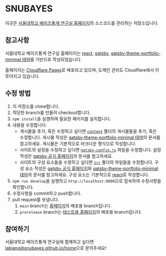 # SNUBAYES

이곳은 [서울대학교 베이즈통계 연구실 홈페이지](https://snubayes.github.io/home)의 소스코드를 관리하는 저장소입니다.

## 참고사항

서울대학교 베이즈통계 연구실 홈페이지는 [react](https://reactjs.org/), [gatsby](https://www.gatsbyjs.com/), [gatsby-theme-portfolio-minimal 테마](https://www.gatsbyjs.com/plugins/gatsby-theme-portfolio-minimal/)를 기반으로 작성되었습니다.

홈페이지는 [Cloudflare Pages](https://pages.cloudflare.com)로 배포되고 있으며, 도메인 관리도 Cloudflare에서 이루어지고 있습니다.

## 수정 방법

1. 이 저장소를 clone합니다.
2. 적당한 branch를 만들어 checkout합니다.
3. `npm install`을 실행하여 필요한 패키지를 설치합니다.
4. 내용을 수정합니다.
    * 게시물을 추가, 혹은 수정하고 싶다면 [`content`](https://github.com/snubayes/home/blob/main/content) 폴더의 게시물들을 추가, 혹은 수정합니다. 게시물 작성은 [gatsby-theme-portfolio-minimal 테마](https://www.gatsbyjs.com/plugins/gatsby-theme-portfolio-minimal/)의 문서를 참고하세요. 게시물은 기본적으로 마크다운 형식으로 작성합니다.
    * 사이트의 설정을 수정하고 싶다면 [`gatsby-config.js`](https://github.com/snubayes/home/blob/main/gatsby-config.js) 파일을 수정합니다. 설정 작성은 [gatsby 공식 홈페이지](https://www.gatsbyjs.com/docs/)의 문서를 참고하세요.
    * 사이트의 구성 요소들을 수정하고 싶다면 [`src`](https://github.com/snubayes/home/blob/main/src) 폴더의 파일들을 수정합니다. 구성 요소 작성은 [gatsby 공식 홈페이지](https://www.gatsbyjs.com/docs/)와 [gatsby-theme-portfolio-minimal 테마](https://www.gatsbyjs.com/plugins/gatsby-theme-portfolio-minimal/)의 문서를 참고하세요. 구성 요소는 기본적으로 [react](https://reactjs.org/)로 작성합니다.
5. `npm run develop`을 실행하고 `http://localhost:8000`으로 접속하여 수정사항을 확인합니다.
6. 수정사항을 commit하고 push합니다.
7. pull request를 보냅니다.
   1. `main` branch는 [홈페이지](https://snubayes.github.io/home)의 배포용 branch입니다.
   2. `prerelease` branch는 [테스트용 홈페이지](https://prerelease.snubayes.pages.dev)의 배포용 branch입니다.

## 참여하기

서울대학교 베이즈통계 연구실에 함께하고 싶다면 [labjang@snubayes.github.io/home](mailto:labjang@snubayes.github.io/home)으로 문의주세요!